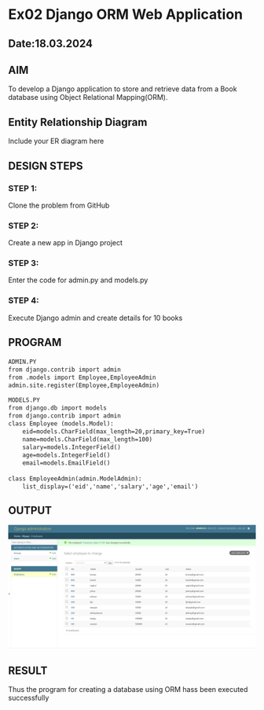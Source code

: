 # Ex02 Django ORM Web Application
## Date:18.03.2024 

## AIM
To develop a Django application to store and retrieve data from a Book database using Object Relational Mapping(ORM).

## Entity Relationship Diagram

Include your ER diagram here

## DESIGN STEPS

### STEP 1:
Clone the problem from GitHub

### STEP 2:
Create a new app in Django project

### STEP 3:
Enter the code for admin.py and models.py

### STEP 4:
Execute Django admin and create details for 10 books

## PROGRAM

```
ADMIN.PY
from django.contrib import admin
from .models import Employee,EmployeeAdmin
admin.site.register(Employee,EmployeeAdmin)
```
```
MODELS.PY
from django.db import models
from django.contrib import admin
class Employee (models.Model):
    eid=models.CharField(max_length=20,primary_key=True)
    name=models.CharField(max_length=100)
    salary=models.IntegerField()
    age=models.IntegerField()
    email=models.EmailField()
 
class EmployeeAdmin(admin.ModelAdmin):
    list_display=('eid','name','salary','age','email')
```



## OUTPUT

![](./Screenshot%202024-03-18%20220811.png)

## RESULT
Thus the program for creating a database using ORM hass been executed successfully
